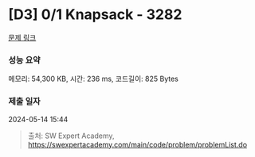 # [D3] 0/1 Knapsack - 3282 

[문제 링크](https://swexpertacademy.com/main/code/problem/problemDetail.do?contestProbId=AWBJAVpqrzQDFAWr) 

### 성능 요약

메모리: 54,300 KB, 시간: 236 ms, 코드길이: 825 Bytes

### 제출 일자

2024-05-14 15:44



> 출처: SW Expert Academy, https://swexpertacademy.com/main/code/problem/problemList.do